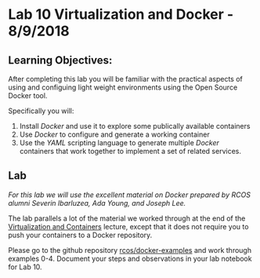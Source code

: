 # Lab 10 Virtualization and Docker - 8/9/2018



## Learning Objectives:

After completing this lab you will be familiar with the practical aspects of using and configuing light weight environments using the Open Source Docker tool.

Specifically you will:

1. Install *Docker* and use it to explore some publically available containers
2. Use *Docker* to configure and generate a working container
3. Use the *YAML* scripting language to generate multiple *Docker* containers that work together to implement a set of related services.

## Lab

_For this lab we will use the excellent material on Docker prepared by RCOS alumni Severin Ibarluzea, Ada Young, and Joseph Lee._

The lab parallels a lot of the material we worked through at the end of the [Virtualization and Containers](https://github.com/rcos/CSCI-4961-01-Summer-2018/tree/master/HTML%20Lectures/Virtualization_Lecture) lecture, except that it does not require you to push your containers to a Docker repository.

Please go to the github repository [rcos/docker-examples](https://github.com/rcos/docker-examples) and work through examples 0-4. Document your steps and observations in your lab notebook for Lab 10.

